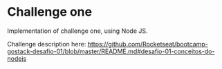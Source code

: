 # Challenge one
Implementation of challenge one, using Node JS. 

Challenge description here:
https://github.com/Rocketseat/bootcamp-gostack-desafio-01/blob/master/README.md#desafio-01-conceitos-do-nodejs
